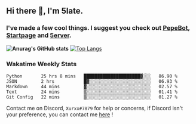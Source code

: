 ## Hi there 👋, I'm 5late.
### I've made a few cool things. I suggest you check out [PepeBot](https://github.com/5late/Pepe-Bot), [Startpage](https://github.com/5late/startpage) and [5erver](https://github.com/5late/5erver). 
**![Anurag's GitHub stats](https://github-readme-stats.vercel.app/api?username=5late&count_private=true&show_icons=true&theme=tokyonight)**
[![Top Langs](https://github-readme-stats.vercel.app/api/top-langs/?username=5late&theme=ayu-mirage)](https://github.com/anuraghazra/github-readme-stats)

### Wakatime Weekly Stats

<!--START_SECTION:waka-->
```text
Python       25 hrs 8 mins   █████████████████████▓░░░   86.90 % 
JSON         2 hrs           █▓░░░░░░░░░░░░░░░░░░░░░░░   06.93 % 
Markdown     44 mins         ▓░░░░░░░░░░░░░░░░░░░░░░░░   02.57 % 
Text         24 mins         ▒░░░░░░░░░░░░░░░░░░░░░░░░   01.41 % 
Git Config   22 mins         ▒░░░░░░░░░░░░░░░░░░░░░░░░   01.27 % 
```
<!--END_SECTION:waka-->

Contact me on Discord, ``Xurxx#7879`` for help or concerns, if Discord isn't your preference, you can contact me [here](https://github.com/5late/5late/issues) !
